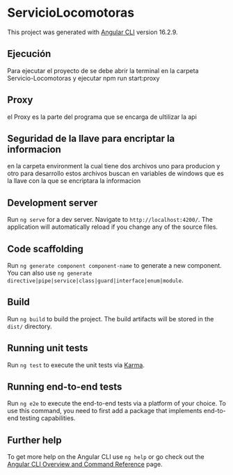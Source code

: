 # ServicioLocomotoras

This project was generated with [Angular CLI](https://github.com/angular/angular-cli) version 16.2.9.

## Ejecución 

Para ejecutar el proyecto de se debe abrir la terminal en la carpeta Servicio-Locomotoras y ejecutar npm run start:proxy

## Proxy 

el Proxy es la parte del programa que se encarga de ultilizar la api 
 
## Seguridad de la llave para encriptar la informacion 

en la carpeta environment la cual tiene dos archivos uno para producion y otro para desarrollo  estos archivos buscan en variables de windows que es la llave con la que se encriptara la informacion 

## Development server

Run `ng serve` for a dev server. Navigate to `http://localhost:4200/`. The application will automatically reload if you change any of the source files.

## Code scaffolding

Run `ng generate component component-name` to generate a new component. You can also use `ng generate directive|pipe|service|class|guard|interface|enum|module`.

## Build

Run `ng build` to build the project. The build artifacts will be stored in the `dist/` directory.

## Running unit tests

Run `ng test` to execute the unit tests via [Karma](https://karma-runner.github.io).

## Running end-to-end tests

Run `ng e2e` to execute the end-to-end tests via a platform of your choice. To use this command, you need to first add a package that implements end-to-end testing capabilities.

## Further help

To get more help on the Angular CLI use `ng help` or go check out the [Angular CLI Overview and Command Reference](https://angular.io/cli) page.
